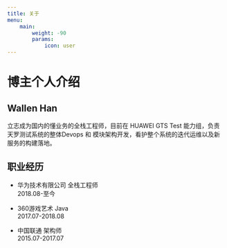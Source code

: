 ```yaml
---
title: 关于
menu:
    main: 
        weight: -90
        params:
            icon: user
---
```


# 博主个人介绍

## Wallen Han  
立志成为国内的懂业务的全栈工程师，目前在 HUAWEI GTS  Test 能力组，负责天罗测试系统的整体Devops 和 模块架构开发，看护整个系统的迭代运维以及新服务的构建落地。  

## 职业经历
- 华为技术有限公司 全栈工程师  
2018.08-至今

- 360游戏艺术 Java  
2017.07-2018.08
  
- 中国联通 架构师  
2015.07-2017.07
 
